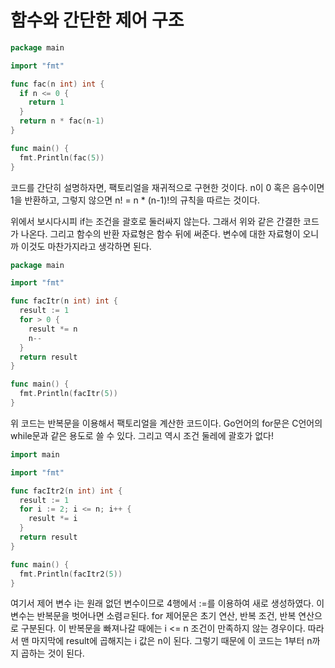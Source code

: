 # 함수와 간단한 제어 구조

```go
package main

import "fmt"

func fac(n int) int {
  if n <= 0 {
    return 1
  }
  return n * fac(n-1)
}

func main() {
  fmt.Println(fac(5))
}
```

코드를 간단히 설명하자면, 팩토리얼을 재귀적으로 구현한 것이다. n이 0 혹은 음수이면 1을 반환하고, 그렇지 않으면 n! = n * (n-1)!의 규칙을 따르는 것이다.

위에서 보시다시피 if는 조건을 괄호로 둘러싸지 않는다. 그래서 위와 같은 간결한 코드가 나온다. 그리고 함수의 반환 자료형은 함수 뒤에 써준다. 변수에 대한 자료형이 오니까 이것도 마찬가지라고 생각하면 된다.

```go
package main

import "fmt"

func facItr(n int) int {
  result := 1
  for > 0 {
    result *= n
    n--
  }
  return result
}

func main() {
  fmt.Println(facItr(5))
}
```

위 코드는 반복문을 이용해서 팩토리얼을 계산한 코드이다. Go언어의 for문은 C언어의 while문과 같은 용도로 쓸 수 있다. 그리고 역시 조건 둘레에 괄호가 없다!

```go
import main

import "fmt"

func facItr2(n int) int {
  result := 1
  for i := 2; i <= n; i++ {
    result *= i
  }
  return result
}

func main() {
  fmt.Println(facItr2(5))
}
```

여기서 제어 변수 i는 원래 없던 변수이므로 4행에서 :=를 이용하여 새로 생성하였다. 이 변수는 반복문을 벗어나면 소렴ㄹ된다. for 제어문은 초기 연산, 반복 조건, 반복 연산으로 구분된다. 이 반복문을 빠져나갈 때에는 i <= n 조건이 만족하지 않는 경우이다. 따라서 맨 마지막에 result에 곱해지는 i 값은 n이 된다. 그렇기 때문에 이 코드는 1부터 n까지 곱하는 것이 된다.
